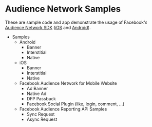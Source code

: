 <H1>Audience Network Samples</H1>

These are sample code and app demonstrate the usage of Facebook's <a href="https://developers.facebook.com/docs/audience-network">Audience Network SDK</a> (<a href="https://developers.facebook.com/docs/ios">iOS</a> and <a href="https://developers.facebook.com/docs/android">Android</a>).

<ul>
<li>Samples
 <ul>
 <li>Android
    <ul>
      <li>Banner</li>
      <li>Interstitial</li>
      <li>Native</li>
    </ul>
  </li>
   <li>iOS
    <ul>
      <li>Banner</li>
      <li>Interstitial</li>
      <li>Native</li>
    </ul>
  </li>
   <li>Facebook Audience Network for Mobile Website
    <ul>
      <li>Ad Banner</li>
      <li>Native Ad</li>
      <li>DFP Passback</li>
      <li>Facebook Social Plugin (like, login, comment, ...)</li>
    </ul>
  </li>
  <li>Facebook Audience Reporting API Samples
    <ul>
      <li>Sync Request</li>
      <li>Async Request</li>
    </ul>
  </li>
 </ul> 
</li>
</ul>
